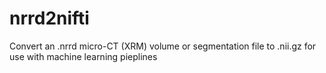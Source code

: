 # nrrd2nifti
Convert an .nrrd micro-CT (XRM) volume or segmentation file to .nii.gz for use with machine learning pieplines
